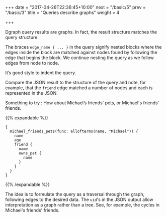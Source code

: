 +++
date = "2017-04-26T22:36:45+10:00"
next = "/basic/5"
prev = "/basic/3"
title = "Queries describe graphs"
weight = 4

+++

Dgraph query results are graphs.  In fact, the result structure matches the query structure.

The braces `edge_name { ... }` in the query
signify nested blocks where the edges inside the block are matched
against  nodes found by following the edge that begins the block.
We continue nesting the query as we follow edges from node to node.

It’s good style to indent the query.


Compare the JSON result to the structure of the query and note, for
example, that the `friend` edge matched a number of nodes and each is
represented in the JSON.


Something to try : How about Michael’s friends' pets, or Michael's
friends' friends.


{{% expandable %}}
```
{
  michael_friends_pets(func: allofterms(name, "Michael")) {
    name
    age
    friend {
      name
      owns_pet {
        name
      }
    }
  }
}
```  
{{% /expandable %}}


The idea is to formulate the query as a traversal
through the graph, following edges to the desired data.  The `uid`'s in the JSON output allow
interpretation as a graph rather than a tree.  See, for example, the
cycles in Michael's friends' friends.
